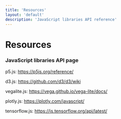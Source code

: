 ```yaml
---
title: 'Resources'
layout: 'default'
description: 'JavaScript libraries API reference'
---
```


Resources
=========

### JavaScript libraries API page

p5.js:
<a href="https://p5js.org/reference/" class="uri">https://p5js.org/reference/</a>

d3.js:
<a href="https://github.com/d3/d3/wiki" class="uri">https://github.com/d3/d3/wiki</a>

vegalite.js:
<a href="https://vega.github.io/vega-lite/docs/" class="uri">https://vega.github.io/vega-lite/docs/</a>

plotly.js:
<a href="https://plotly.com/javascript/" class="uri">https://plotly.com/javascript/</a>

tensorflow.js:
<a href="https://js.tensorflow.org/api/latest/" class="uri">https://js.tensorflow.org/api/latest/</a>
